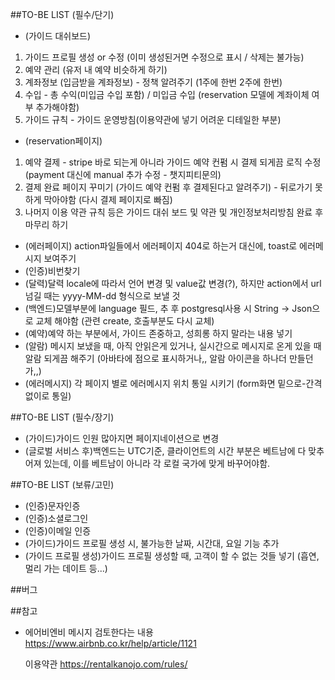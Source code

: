 ##TO-BE LIST (필수/단기)

- (가이드 대쉬보드)

1. 가이드 프로필 생성 or 수정 (이미 생성된거면 수정으로 표시 / 삭제는 불가능)
2. 예약 관리 (유저 내 예약 비슷하게 하기)
3. 계좌정보 (입금받을 계좌정보) - 정책 알려주기 (1주에 한번 2주에 한번)
4. 수입 - 총 수익(미입금 수입 포함) / 미입금 수입 (reservation 모델에 계좌이체 여부 추가해야함)
5. 가이드 규칙 - 가이드 운영방침(이용약관에 넣기 어려운 디테일한 부분)

- (reservation페이지)

1. 예약 결제 - stripe 바로 되는게 아니라 가이드 예약 컨펌 시 결제 되게끔 로직 수정 (payment 대신에 manual 추가 수정 - 챗지피티문의)
2. 결제 완료 페이지 꾸미기 (가이드 예약 컨펌 후 결제된다고 알려주기) - 뒤로가기 못하게 막아야함 (다시 결제 페이지로 빠짐)
3. 나머지 이용 약관 규칙 등은 가이드 대쉬 보드 및 약관 및 개인정보처리방침 완료 후 마무리 하기

- (에러페이지) action파일들에서 에러페이지 404로 하는거 대신에, toast로 에러메시지 보여주기
- (인증)비번찾기
- (달력)달력 locale에 따라서 언어 변경 및 value값 변경(?), 하지만 action에서 url 넘길 때는 yyyy-MM-dd 형식으로 보낼 것
- (백엔드)모델부분에 language 필드, 추 후 postgresql사용 시 String -> Json으로 교체 해야함 (관련 create, 호출부분도 다시 교체)
- (예약)예약 하는 부분에서, 가이드 존중하고, 성희롱 하지 말라는 내용 넣기
- (알람) 메시지 보냈을 때, 아직 안읽은게 있거나, 실시간으로 메시지로 온게 있을 때 알람 되게끔 해주기 (아바타에 점으로 표시하거나,, 알람 아이콘을 하나더 만들던가,,)
- (에러메시지) 각 페이지 별로 에러메시지 위치 통일 시키기 (form화면 밑으로-간격 없이로 통일)

##TO-BE LIST (필수/장기)

- (가이드)가이드 인원 많아지면 페이지네이션으로 변경
- (글로벌 서비스 후)백엔드는 UTC기준, 클라이언트의 시간 부분은 베트남에 다 맞추어져 있는데, 이를 베트남이 아니라 각 로컬 국가에 맞게 바꾸어야함.

##TO-BE LIST (보류/고민)

- (인증)문자인증
- (인증)소셜로그인
- (인증)이메일 인증
- (가이드)가이드 프로필 생성 시, 불가능한 날짜, 시간대, 요일 기능 추가
- (가이드 프로필 생성)가이드 프로필 생성할 때, 고객이 할 수 없는 것들 넣기 (흡연, 멀리 가는 데이트 등...)

##버그

##참고

- 에어비엔비 메시지 검토한다는 내용
  https://www.airbnb.co.kr/help/article/1121

  이용약관
  https://rentalkanojo.com/rules/
